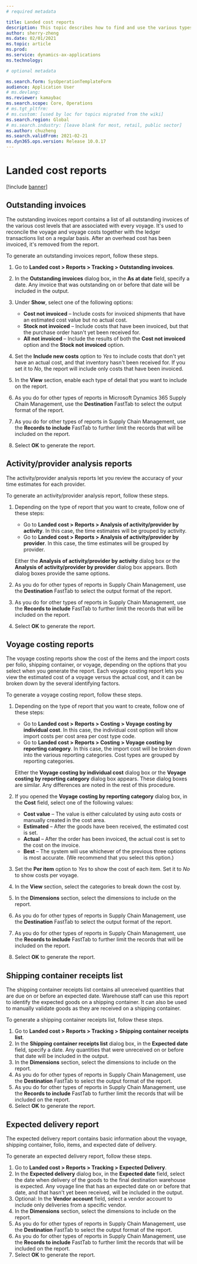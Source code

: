 ```yaml
---
# required metadata

title: Landed cost reports
description: This topic describes how to find and use the various types of reports that are available for the Landed cost module.
author: sherry-zheng
ms.date: 02/01/2021
ms.topic: article
ms.prod: 
ms.service: dynamics-ax-applications
ms.technology: 

# optional metadata

ms.search.form: SysOperationTemplateForm
audience: Application User
# ms.devlang: 
ms.reviewer: kamaybac
ms.search.scope: Core, Operations
# ms.tgt_pltfrm: 
# ms.custom: [used by loc for topics migrated from the wiki]
ms.search.region: Global
# ms.search.industry: [leave blank for most, retail, public sector]
ms.author: chuzheng
ms.search.validFrom: 2021-02-21
ms.dyn365.ops.version: Release 10.0.17
---
```


# Landed cost reports

[!include [banner](../../includes/banner.md)]

## Outstanding invoices

The outstanding invoices report contains a list of all outstanding invoices of the various cost levels that are associated with every voyage. It's used to reconcile the voyage and voyage costs together with the ledger transactions list on a regular basis. After an overhead cost has been invoiced, it's removed from the report.

To generate an outstanding invoices report, follow these steps.

1. Go to **Landed cost \> Reports \> Tracking \> Outstanding invoices**.
1. In the **Outstanding invoices** dialog box, in the **As at date** field, specify a date. Any invoice that was outstanding on or before that date will be included in the output.
1. Under **Show**, select one of the following options:

    - **Cost not invoiced** – Include costs for invoiced shipments that have an estimated cost value but no actual cost.
    - **Stock not invoiced** – Include costs that have been invoiced, but that the purchase order hasn't yet been received for.
    - **All not invoiced** – Include the results of both the **Cost not invoiced** option and the **Stock not invoiced** option.

1. Set the **Include new costs** option to *Yes* to include costs that don't yet have an actual cost, and that inventory hasn't been received for. If you set it to *No*, the report will include only costs that have been invoiced.
1. In the **View** section, enable each type of detail that you want to include on the report.
1. As you do for other types of reports in Microsoft Dynamics 365 Supply Chain Management, use the **Destination** FastTab to select the output format of the report.
1. As you do for other types of reports in Supply Chain Management, use the **Records to include** FastTab to further limit the records that will be included on the report.
1. Select **OK** to generate the report.

## Activity/provider analysis reports

The activity/provider analysis reports let you review the accuracy of your time estimates for each provider.

To generate an activity/provider analysis report, follow these steps.

1. Depending on the type of report that you want to create, follow one of these steps:

    - Go to **Landed cost \> Reports \> Analysis of activity/provider by activity**. In this case, the time estimates will be grouped by activity.
    - Go to **Landed cost \> Reports \> Analysis of activity/provider by provider**. In this case, the time estimates will be grouped by provider.

    Either the **Analysis of activity/provider by activity** dialog box or the **Analysis of activity/provider by provider** dialog box appears. Both dialog boxes provide the same options.

1. As you do for other types of reports in Supply Chain Management, use the **Destination** FastTab to select the output format of the report.
1. As you do for other types of reports in Supply Chain Management, use the **Records to include** FastTab to further limit the records that will be included on the report.
1. Select **OK** to generate the report.

## Voyage costing reports

The voyage costing reports show the cost of the items and the import costs per folio, shipping container, or voyage, depending on the options that you select when you generate the report. Each voyage costing report lets you view the estimated cost of a voyage versus the actual cost, and it can be broken down by the several identifying factors.

To generate a voyage costing report, follow these steps.

1. Depending on the type of report that you want to create, follow one of these steps:

    - Go to **Landed cost \> Reports \> Costing \> Voyage costing by individual cost**. In this case, the individual cost option will show import costs per cost area per cost type code.
    - Go to **Landed cost \> Reports \> Costing \> Voyage costing by reporting category**. In this case, the import cost will be broken down into the various reporting categories. Cost types are grouped by reporting categories.

    Either the **Voyage costing by individual cost** dialog box or the **Voyage costing by reporting category** dialog box appears. These dialog boxes are similar. Any differences are noted in the rest of this procedure.

1. If you opened the **Voyage costing by reporting category** dialog box, in the **Cost** field, select one of the following values:

    - **Cost value** – The value is either calculated by using auto costs or manually created in the cost area.
    - **Estimated** – After the goods have been received, the estimated cost is set.
    - **Actual** – After the order has been invoiced, the actual cost is set to the cost on the invoice.
    - **Best** – The system will use whichever of the previous three options is most accurate. (We recommend that you select this option.)

1. Set the **Per item** option to *Yes* to show the cost of each item. Set it to *No* to show costs per voyage.
1. In the **View** section, select the categories to break down the cost by.
1. In the **Dimensions** section, select the dimensions to include on the report.
1. As you do for other types of reports in Supply Chain Management, use the **Destination** FastTab to select the output format of the report.
1. As you do for other types of reports in Supply Chain Management, use the **Records to include** FastTab to further limit the records that will be included on the report.
1. Select **OK** to generate the report.

## Shipping container receipts list

The shipping container receipts list contains all unreceived quantities that are due on or before an expected date. Warehouse staff can use this report to identify the expected goods on a shipping container. It can also be used to manually validate goods as they are received on a shipping container.

To generate a shipping container receipts list, follow these steps.

1. Go to **Landed cost \> Reports \> Tracking \> Shipping container receipts list**.
1. In the **Shipping container receipts list** dialog box, in the **Expected date** field, specify a date. Any quantities that were unreceived on or before that date will be included in the output.
1. In the **Dimensions** section, select the dimensions to include on the report.
1. As you do for other types of reports in Supply Chain Management, use the **Destination** FastTab to select the output format of the report.
1. As you do for other types of reports in Supply Chain Management, use the **Records to include** FastTab to further limit the records that will be included on the report.
1. Select **OK** to generate the report.

## Expected delivery report

The expected delivery report contains basic information about the voyage, shipping container, folio, items, and expected date of delivery.

To generate an expected delivery report, follow these steps.

1. Go to **Landed cost \> Reports \> Tracking \> Expected Delivery**.
1. In the **Expected delivery** dialog box, in the **Expected date** field, select the date when delivery of the goods to the final destination warehouse is expected. Any voyage line that has an expected date on or before that date, and that hasn't yet been received, will be included in the output.
1. Optional: In the **Vendor account** field, select a vendor account to include only deliveries from a specific vendor.
1. In the **Dimensions** section, select the dimensions to include on the report.
1. As you do for other types of reports in Supply Chain Management, use the **Destination** FastTab to select the output format of the report.
1. As you do for other types of reports in Supply Chain Management, use the **Records to include** FastTab to further limit the records that will be included on the report.
1. Select **OK** to generate the report.
